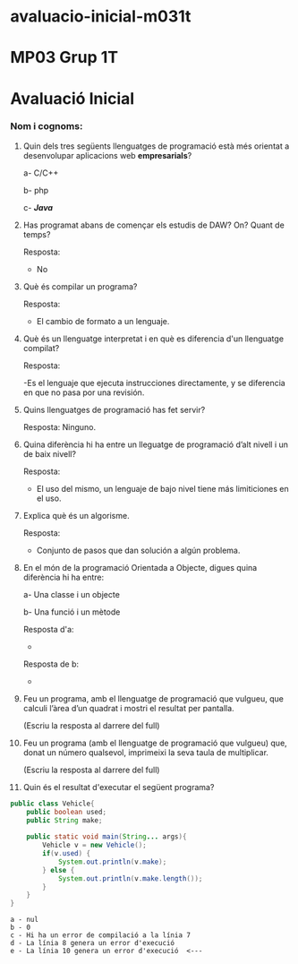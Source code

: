 # avaluacio-inicial-m031t

# MP03 Grup 1T
# Avaluació Inicial

### Nom i cognoms:

1. Quin dels tres següents llenguatges de programació està més orientat a desenvolupar aplicacions web **empresarials**?

    a- C/C++

    b- php

    c- ***Java***

2. Has programat abans de començar els estudis de DAW? On? Quant de temps?

    Resposta: 
    
    
    - No


3. Què és compilar un programa?

    Resposta:
    
    
    - El cambio de formato a un lenguaje.

4. Què és un llenguatge interpretat i en què es diferencia d'un llenguatge compilat?

    Resposta:


    -Es el lenguaje que ejecuta instrucciones directamente, y se diferencia en que no pasa por una revisión.

5. Quins llenguatges de programació has fet servir?

    Resposta: Ninguno.


6. Quina diferència hi ha entre un lleguatge de programació d’alt nivell i un de baix nivell?

    Resposta: 


    - El uso del mismo, un lenguaje de bajo nivel tiene más limiticiones en el uso.

7. Explica què és un algorisme.

    Resposta:


    - Conjunto de pasos que dan solución a algún problema.

8. En el món de la programació Orientada a Objecte, digues quina diferència hi ha entre:

    a- Una classe i un objecte

    b- Una funció i un mètode
    
    
    Resposta d'a:


    - 

    Resposta de b:


    -

9. Feu un programa, amb el llenguatge de programació que vulgueu, que calculi l’àrea d’un quadrat i mostri el resultat per pantalla.

    (Escriu la resposta al darrere del full)

9. Feu un programa (amb el llenguatge de programació que vulgueu) que, donat un número qualsevol, imprimeixi la seva taula de multiplicar.

    (Escriu la resposta al darrere del full)

10. Quin és el resultat d'executar el següent programa?

```java
public class Vehicle{
    public boolean used;
    public String make;
    
    public static void main(String... args){
        Vehicle v = new Vehicle();
        if(v.used) {
            System.out.println(v.make);
        } else {
            System.out.println(v.make.length());
        }
    }
}
```

    a - nul
    b - 0
    c - Hi ha un error de compilació a la línia 7
    d - La línia 8 genera un error d'execució
    e - La línia 10 genera un error d'execució  <---
